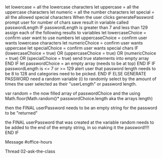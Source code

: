 let lowercase = all the lowercase characters
let uppercase = all the uppercase characters
let numeric = all the number characters
let special = all the allowed special characters
When the user clicks generatePassword
prompt user for number of chars
save result in variable called passwordLength
IF passwordLength is greater than 7 and less than 129
  assign each of the following results to variables
  let lowercaseChoice = confirm user want to use numbers
  let uppercaseChoice = confirm user wants lowercase characters
  let numericChoice = confirm user wants uppercase
  let specialChoice = confirm user wants special chars
  IF (lowercaseChoice = true) OR (uppercaseChoice = true) OR (numericChoice = true) OR (specialChoice = true)
  send true statements into empty array
    END IF
  let passwordChoice = an empty array (needs to be at top)
  END IF
IF passwordLength is <= 7 or >= 129
  alert user that password length needs to be 8 to 128 and categories need to be picked.
END IF
ELSE
GENERATE PASSWORD
  need a random variable (i) to randomly select by the amount of times the user selected as their "userLength" or password length. 

  var random = the now filled array of passwordChoice and the using Math.floor(Math.random()* passwordChoice.length aka the arrays length)

  then the FINAL userPassword needs to be an empty string for the password to be "returned"

  the FINAL userPassword that was created at the variable random needs to be added to the end of the empty string, in so making it the password!!!!
END IF















Message #office-hours


Thread
02-ask-the-class

